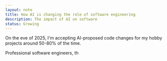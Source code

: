 ```yaml
---
layout: note
title: How AI is changing the role of software engineering
description: The impact of AI on software
status: Growing
---
```


On the eve of 2025, I'm accepting AI-proposed code changes for my hobby projects around 50-80% of the time.

Professional software engineers, th